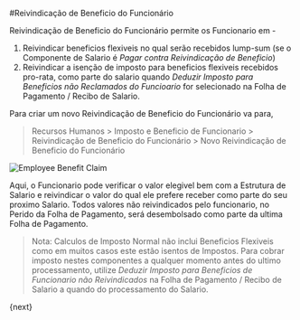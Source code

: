 <!-- add-breadcrumbs -->
#Reivindicação de Beneficio do Funcionário

Reivindicação de Beneficio do Funcionário permite os Funcionario em -
 1. Reivindicar beneficios flexiveis no qual serão recebidos lump-sum (se o Componente de Salario é _Pagar contra Reivindicação de Beneficio_)
 2. Reivindicar a isenção de imposto para beneficios flexiveis recebidos pro-rata, como parte do salario quando _Deduzir Imposto para Beneficios não Reclamados do Funcioario_ for selecionado na Folha de Pagamento / Recibo de Salario.

Para criar um novo Reivindicação de Beneficio do Funcionário va para,
> Recursos Humanos > Imposto e Beneficio de Funcionario > Reivindicação de Beneficio do Funcionário > Novo Reivindicação de Beneficio do Funcionário

<img class="screenshot" alt="Employee Benefit Claim" src="{{docs_base_url}}/assets/img/human-resources/employee-benefit-claim.png">

Aqui, o Funcionario pode verificar o valor elegivel bem com a Estrutura de Salario e reivindicar o valor do qual ele prefere receber como parte do seu proximo Salario. Todos valores não reivindicados pelo funcionario, no Perido da Folha de Pagamento, será desembolsado como parte da ultima Folha de Pagamento.

> Nota: Calculos de Imposto Normal não inclui Beneficios Flexiveis como em muitos casos este estão isentos de Impostos. Para cobrar imposto nestes componentes a qualquer momento antes do ultimo processamento, utilize _Deduzir Imposto para Beneficios de Funcionario não Reivindicados_ na Folha de Pagamento / Recibo de Salario a quando do processamento do Salario.

{next}
